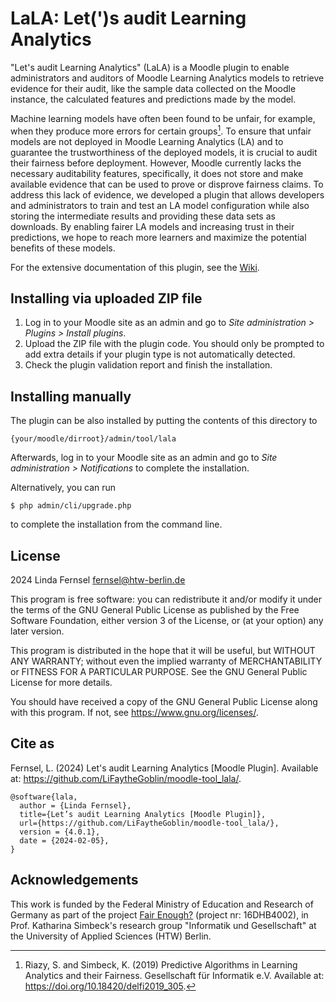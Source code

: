 # LaLA: Let(\')s audit Learning Analytics #
"Let's audit Learning Analytics" (LaLA) is a Moodle plugin to enable administrators and auditors of Moodle Learning Analytics 
models to retrieve evidence for their audit, like the sample data collected on the Moodle instance, the calculated features 
and predictions made by the model.

Machine learning models have often been found to be unfair, for example, when they produce more errors for certain groups[^1]. 
To ensure that unfair models are not deployed in Moodle Learning Analytics (LA) and to guarantee the trustworthiness of the 
deployed models, it is crucial to audit their fairness before deployment. 
However, Moodle currently lacks the necessary auditability features, specifically, it does not store and make available 
evidence that can be used to prove or disprove fairness claims. To address this lack of evidence, we developed a plugin 
that allows developers and administrators to train and test an LA model configuration while also storing the intermediate 
results and providing these data sets as downloads. By enabling fairer LA models and increasing trust in their predictions, 
we hope to reach more learners and maximize the potential benefits of these models.

For the extensive documentation of this plugin, see the [Wiki](https://github.com/LiFaytheGoblin/moodle-tool_lala/wiki).

[^1]: Riazy, S. and Simbeck, K. (2019) Predictive Algorithms in Learning Analytics and their Fairness. Gesellschaft für Informatik e.V. Available at: https://doi.org/10.18420/delfi2019_305.

## Installing via uploaded ZIP file ##

1. Log in to your Moodle site as an admin and go to _Site administration >
   Plugins > Install plugins_.
2. Upload the ZIP file with the plugin code. You should only be prompted to add
   extra details if your plugin type is not automatically detected.
3. Check the plugin validation report and finish the installation.

## Installing manually ##

The plugin can be also installed by putting the contents of this directory to

    {your/moodle/dirroot}/admin/tool/lala

Afterwards, log in to your Moodle site as an admin and go to _Site administration >
Notifications_ to complete the installation.

Alternatively, you can run

    $ php admin/cli/upgrade.php

to complete the installation from the command line.

## License ##

2024 Linda Fernsel <fernsel@htw-berlin.de>

This program is free software: you can redistribute it and/or modify it under
the terms of the GNU General Public License as published by the Free Software
Foundation, either version 3 of the License, or (at your option) any later
version.

This program is distributed in the hope that it will be useful, but WITHOUT ANY
WARRANTY; without even the implied warranty of MERCHANTABILITY or FITNESS FOR A
PARTICULAR PURPOSE.  See the GNU General Public License for more details.

You should have received a copy of the GNU General Public License along with
this program.  If not, see <https://www.gnu.org/licenses/>.

## Cite as ##
Fernsel, L. (2024) Let's audit Learning Analytics [Moodle Plugin]. Available at: https://github.com/LiFaytheGoblin/moodle-tool_lala/.

```biblatex
@software{lala,
  author = {Linda Fernsel},
  title={Let’s audit Learning Analytics [Moodle Plugin]}, 
  url={https://github.com/LiFaytheGoblin/moodle-tool_lala/}, 
  version = {4.0.1},
  date = {2024-02-05},
}
```

## Acknowledgements ##
This work is funded by the Federal Ministry of Education and Research of Germany as part of the project [Fair Enough?](https://iug.htw-berlin.de/projekte/fair-enough/)
(project nr: 16DHB4002), in Prof. Katharina Simbeck's research group "Informatik und Gesellschaft" at the University of Applied Sciences (HTW) Berlin.

